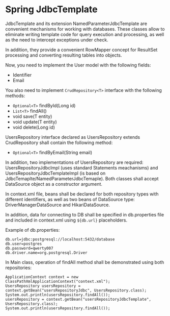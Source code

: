 # Spring JdbcTemplate

JdbcTemplate and its extension NamedParameterJdbcTemplate are convenient mechanisms for working with databases. These
classes allow to eliminate writing template code for query execution and processing, as well as the need to intercept
exceptions under check.

In addition, they provide a convenient RowMapper concept for ResultSet processing and converting resulting tables into
objects.

Now, you need to implement the User model with the following fields:

- Identifier
- Email

You also need to implement `CrudRepository<T>` interface with the following methods:

- `Optional<T>` findById(Long id)
- `List<T>` findAll()
- void save(T entity)
- void update(T entity)
- void delete(Long id)

UsersRepository interface declared as UsersRepository extends CrudRepository<User> shall contain the following method:

- `Optional<T>` findByEmail(String email)

In addition, two implementations of UsersRepository are required:<br> UsersRepositoryJdbcImpl (uses standard Statements
meachanisms) and UsersRepositoryJdbcTemplateImpl (is based on JdbcTemaplte/NamedParameterJdbcTemaple). Both classes
shall accept DataSource object as a constructor argument.

In context.xml file, beans shall be declared for both repository types with different identifiers, as well as two beans
of DataSource type: DriverManagerDataSource and HikariDataSource.

In addition, data for connecting to DB shall be specified in db.properties file and included in context.xml
using `${db.url}`  placeholders.

Example of db.properties:

```
db.url=jdbc:postgresql://localhost:5432/database
db.user=postgres
db.password=qwerty007
db.driver.name=org.postgresql.Driver
```

In Main class, operation of findAll method shall be demonstrated using both repositories:

```
ApplicationContext context = new ClassPathXmlApplicationContext("context.xml");
UsersRepository usersRepository = context.getBean("usersRepositoryJdbc", UsersRepository.class);
System.out.println(usersRepository.findAll());
usersRepository = context.getBean("usersRepositoryJdbcTemplate", UsersRepository.class);
System.out.println(usersRepository.findAll());
```